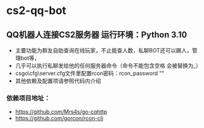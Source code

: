 # cs2-qq-bot
## QQ机器人连接CS2服务器 运行环境：Python 3.10
- 主要功能为群友自助查询在线玩家，不止能查人数，私聊BOT还可以踢人，管理bot等，
- 几乎可以执行私聊发给他的任何服务器命令（命令不能包含空格 会被替换为_）
- csgo\cfg\server.cfg文件里配置rcon密码：rcon_password ""
- 其他依赖及配置项请参照代码内介绍
### 依赖项目地址：
- https://github.com/Mrs4s/go-cqhttp
- https://github.com/gorcon/rcon-cli
